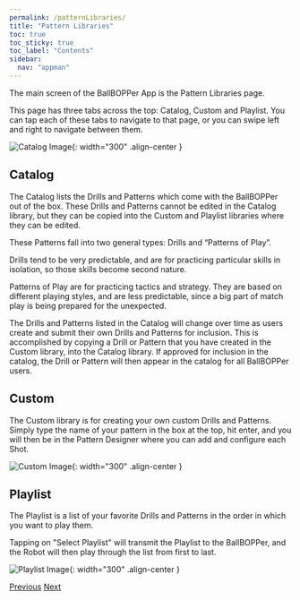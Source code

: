 ```yaml
---
permalink: /patternLibraries/
title: "Pattern Libraries"
toc: true
toc_sticky: true
toc_label: "Contents"
sidebar:
  nav: "appman"
---
```

The main screen of the BallBOPPer App is the Pattern Libraries page.

This page has three tabs across the top: Catalog, Custom and Playlist. You can tap each of these tabs to navigate to that page, or you can swipe left and right to navigate between them.

![Catalog Image](../assets/images/Catalog.jpg){: width="300" .align-center } 

## Catalog
The Catalog lists the Drills and Patterns which come with the BallBOPPer out of the box. These Drills and Patterns cannot be edited in the Catalog library, but they can be copied into the Custom and Playlist libraries where they can be edited.

These Patterns fall into two general types: Drills and “Patterns of Play”.

Drills tend to be very predictable, and are for practicing particular skills in isolation, so those skills become second nature.

Patterns of Play are for practicing tactics and strategy. They are based on different playing styles, and are less predictable, since a big part of match play is being prepared for the unexpected.

The Drills and Patterns listed in the Catalog will change over time as users create and submit their own Drills and Patterns for inclusion. This is accomplished by copying a Drill or Pattern that you have created in the Custom library, into the Catalog library. If approved for inclusion in the catalog, the Drill or Pattern will then appear in the catalog for all BallBOPPer users.

## Custom
The Custom library is for creating your own custom Drills and Patterns. Simply type the name of your pattern in the box at the top, hit enter, and you will then be in the Pattern Designer where you can add and configure each Shot.

![Custom Image](../assets/images/Custom.jpg){: width="300" .align-center } 

## Playlist
The Playlist is a list of your favorite Drills and Patterns in the order in which you want to play them.

Tapping on "Select Playlist" will transmit the Playlist to the BallBOPPer, and the Robot will then play through the list from first to last.

![Playlist Image](../assets/images/Playlist.jpg){: width="300" .align-center } 

  <nav class="pagination">
      <a href="/BallBOPPer/appmanconnect/" class="pagination--pager" title="Upgrading
">Previous</a>
      <a href="/BallBOPPer/patternDesigner/" class="pagination--pager" title="Overriding Theme Defaults
">Next</a> 
  </nav>
